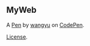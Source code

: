MyWeb
-----


A [Pen](https://codepen.io/mjwangyu/pen/gNPoZR) by [wangyu](https://codepen.io/mjwangyu) on [CodePen](https://codepen.io).

[License](https://codepen.io/mjwangyu/pen/gNPoZR/license).